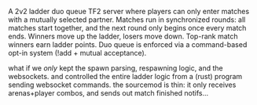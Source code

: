 A 2v2 ladder duo queue TF2 server where players can only enter matches with a mutually selected partner. Matches run in synchronized rounds: all matches start together, and the next round only begins once every match ends. Winners move up the ladder, losers move down. Top-rank match winners earn ladder points. Duo queue is enforced via a command-based opt-in system (!add + mutual acceptance).

what if we _only_ kept the spawn parsing, respawning logic, and the websockets. and controlled the entire ladder logic from a (rust) program sending websocket commands. the sourcemod is thin: it only receives arenas+player combos, and sends out match finished notifs...